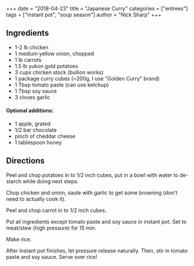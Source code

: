 +++
date = "2018-04-23"
title = "Japanese Curry"
categories = ["entrees"]
tags = ["instant pot", "soup season"]
author = "Nick Sharp"
+++

## Ingredients

- 1-2 lb chicken 
- 1 medium yellow onion, chopped
- 1 lb carrots
- 1.5 lb yukon gold potatoes
- 3 cups chicken stock (bullion works)
- 1 package curry cubes (~200g, I use "Golden Curry" brand)
- 1 Tbsp tomato paste (can use ketchup)
- 1 Tbsp soy sauce
- 3 cloves garlic

#### Optional additions:
- 1 apple, grated
- 1/2 bar chocolate
- pinch of cheddar cheese
- 1 tablespoon honey


## Directions

Peel and chop potatoes in to 1/2 inch cubes, put in a bowl with water to de-starch while doing next steps.

Chop chicken and onion, saute with garlic to get some browning (don't need to actually cook it).

Peel and chop carrot in to 1/2 inch cubes.

Put all ingredients except tomato paste and soy sauce in instant pot. Set to meat/stew (high pressure) for 15 min. 

Make rice.

After instant pot finishes, let pressure release naturally. Then, stir in tomato paste and soy sauce. Serve over rice!
